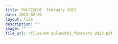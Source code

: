 ```yaml
---
title: PULSE@CHI  February 2023
date: 2023-02-01
layout: file
description: ""
image: ""
file_url: /files/04 pulse@chi_february 2023.pdf
---
```

